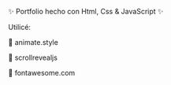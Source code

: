 ✨ Portfolio hecho con Html, Css & JavaScript ✨

Utilicé:

🌼 animate.style 

🌼 scrollrevealjs

🌼 fontawesome.com 



<img src="https://raw.githubusercontent.com/agustinabellone/Portfolio/master/img/portada.png" alt=""/>
